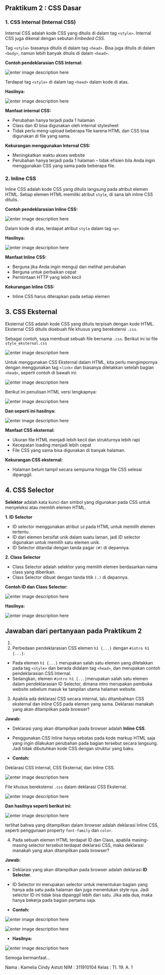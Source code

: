 ## Praktikum 2 : CSS Dasar
### 1. CSS Internal (Internal CSS)
Internal CSS adalah kode CSS yang ditulis di dalam tag  `<style>`. Internal CSS juga dikenal dengan sebutan  _Embeded CSS_.

Tag  `<style>`  biasanya ditulis di dalam tag  `<head>`. Bisa juga ditulis di dalam  `<body>`, namun lebih banyak ditulis di dalam  `<head>`.

**Contoh pendeklarasian CSS Internal:**

![enter image description here](https://github.com/kameliacindy/Lab2Web/blob/main/img/kode2.PNG)

Terdapat tag `<style>` di dalam tag `<head>` dalam kode di atas.

**Hasilnya:**

![enter image description here](https://github.com/kameliacindy/Lab2Web/blob/main/img/ss2.PNG)

**Manfaat internal CSS:**

-   Perubahan hanya terjadi pada 1 halaman
-   Class dan ID bisa digunakan oleh internal stylesheet
-   Tidak perlu meng-upload beberapa file karena HTML dan CSS bisa digunakan di file yang sama.

**Kekurangan menggunakan Internal CSS:**

-   Meningkatkan waktu akses website
-   Perubahan hanya terjadi pada 1 halaman – tidak efisien bila Anda ingin menggunakan CSS yang sama pada beberapa file.

### 2. Inline CSS
Inline CSS adalah kode CSS yang ditulis langsung pada atribut elemen HTML. Setiap elemen HTML memiliki atribut `style`, di sana lah inline CSS ditulis.

**Contoh pendeklarasian Inline CSS:**

![enter image description here](https://github.com/kameliacindy/Lab2Web/blob/main/img/kode3.PNG)

Dalam kode di atas, terdapat atribut `style` dalam tag `<p>`.

**Hasilnya:**

![enter image description here](https://github.com/kameliacindy/Lab2Web/blob/main/img/ss3.PNG)

**Manfaat Inline CSS:**

-   Berguna jika Anda ingin menguji dan melihat perubahan
-   Berguna untuk perbaikan cepat
-   Permintaan HTTP yang lebih kecil

**Kekurangan Inline CSS:**

-   Inline CSS harus diterapkan pada setiap elemen

## 3. CSS Eksternal
Eksternal CSS adalah kode CSS yang ditulis terpisah dengan kode HTML. Eksternal CSS ditulis disebuah file khusus yang berekstensi `.css`.

Sebagai contoh, saya membuat sebuah file bernama `.css`. Berikut ini isi file `style_eksternal.css`

![enter image description here](https://github.com/kameliacindy/Lab2Web/blob/main/img/kode4b.PNG)

Untuk menggunakan CSS Eksternal dalam HTML, kita perlu mengimpornya dengan menggunakan tag `<link>` dan biasanya diletakkan setelah bagian `<head>`, seperti contoh di bawah ini:

![enter image description here](https://github.com/kameliacindy/Lab2Web/blob/main/img/kode4c.PNG)

Berikut ini penulisan HTML versi lengkapnya:

![enter image description here](https://github.com/kameliacindy/Lab2Web/blob/main/img/kode4a.PNG)

**Dan seperti ini hasilnya:**

![enter image description here](https://github.com/kameliacindy/Lab2Web/blob/main/img/ss4.PNG)

**Manfaat CSS eksternal:**

-   Ukuran file HTML menjadi lebih kecil dan strukturnya lebih rapi
-   Kecepatan loading menjadi lebih cepat
-   File CSS yang sama bisa digunakan di banyak halaman.

**Kekurangan CSS eksternal:**

-   Halaman belum tampil secara sempurna hingga file CSS selesai dipanggil.

## 4. CSS Selector
**Selektor** adalah kata kunci dan simbol yang digunakan pada CSS untuk menyeleksi atau memilih elemen HTML.

 **1. ID Selector**
 - ID selector menggunakan atribut `id` pada  HTML  untuk memilih elemen tertentu.
 - ID dari elemen bersifat unik dalam suatu laman, jadi ID selector digunakan untuk memilih satu elemen unik.
 -  ID Selector ditandai dengan tanda pagar `(#)` di depannya.

**2. Class Selector**
 - Class Selector adalah selektor yang memilih elemen berdasarkan nama class yang diberikan. 
 - Class Selector dibuat dengan tanda titik `(.)` di depannya.
 
 **Contoh ID dan Class Selector:**
 
 ![enter image description here](https://github.com/kameliacindy/Lab2Web/blob/main/img/kode5.PNG)

**Hasilnya:**

![enter image description here](https://github.com/kameliacindy/Lab2Web/blob/main/img/ss5.PNG)

## Jawaban dari pertanyaan pada Praktikum 2
1. 
2. Perbedaan pendeklarasian CSS elemen `h1 {...}` dengan `#intro h1 {...}`:
 - Pada elemen `h1 {...}` merupakan salah satu elemen yang 
diletakkan pada tag `<style>` dan berada didalam tag `<head>`, dan merupakan contoh pendeklarasian CSS Internal.
 - Sedangkan, elemen `#intro h1 {...}`merupakan salah satu elemen dalam pendeklarasian ID Selector, dimana intro merupakan pembuka website sebelum masuk ke tampilan utama halaman website.
 3. Apabila ada deklarasi CSS secara internal, lalu ditambahkan CSS eksternal dan inline CSS pada elemen yang sama. Deklarasi manakah yang akan ditampilkan pada browser?
 
 **Jawab:**
 
 - Deklarasi yang akan ditampilkan pada browser adalah **Inline CSS**. 
 - Penggunakan CSS Inline hanya sebatas pada kode markup HTML saja yang ingin dilakukan perubahan pada bagian tersebut secara langsung. Jadi tidak dibutuhkan kode CSS dengan struktur yang baku.
 
 - **Contoh:**
 
 Deklarasi CSS Internal, CSS Eksternal, dan Inline CSS.
 
 ![enter image description here](https://github.com/kameliacindy/Lab2Web/blob/main/img/kode6.PNG)

File khusus berekstensi `.css` dalam deklarasi CSS Eksternal.

![enter image description here](https://github.com/kameliacindy/Lab2Web/blob/main/img/kode7.PNG)

**Dan hasilnya seperti berikut ini:**

![enter image description here](https://github.com/kameliacindy/Lab2Web/blob/main/img/ss6.PNG)

terlihat bahwa yang ditampilkan dalam browser adalah deklarasi Inline CSS, seperti penggunaan property `font-family` dan `color`.

4. Pada sebuah elemen HTML terdapat ID dan Class, apabila masing-masing selector tersebut terdapat deklarasi CSS, maka deklarasi manakah yang akan ditampilkan pada browser?

**Jawab:**

 - Deklarasi yang akan ditampilkan pada browser adalah deklarasi **ID Selector**.
 - ID Selector ini merupakan selector untuk menentukan bagian yang hanya ada satu pada halaman dan juga menentukan style nya. Jadi selector ID ini tidak bisa dipanggil lebih dari satu. Jika ada dua, maka hanya bekerja pada bagian pertama saja.
 
 - **Contoh:**
 
 ![enter image description here](https://github.com/kameliacindy/Lab2Web/blob/main/img/kode8.PNG)


![enter image description here](https://github.com/kameliacindy/Lab2Web/blob/main/img/kode9.PNG)
 

 - **Hasilnya:**
 
 ![enter image description here](https://github.com/kameliacindy/Lab2Web/blob/main/img/kode9.PNG)

Semoga bermanfaat...

Nama	: Kamelia Cindy Astuti
NIM	: 311910104
Kelas	: TI. 19. A. 1
